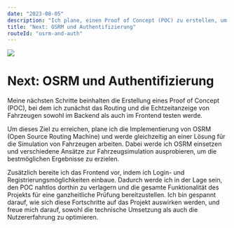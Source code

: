 ```yaml
---
date: "2023-08-05"
description: "Ich plane, einen Proof of Concept (POC) zu erstellen, um das Routing, die Echtzeitanzeige von Fahrzeugen im Backend und Frontend sowie die Fahrzeugsimulation mit OSRM zu testen, während ich gleichzeitig im Frontend Login- und Registrierungsmöglichkeiten integriere, um den POC nahtlos dorthin zu verlagern und die Gesamtfunktionalität des Projekts zu optimieren."
title: "Next: OSRM und Authentifizierung"
routeId: "osrm-and-auth"
---
```


![](/images/blog/04-next-osrm-and-auth.png)

# Next: OSRM und Authentifizierung
Meine nächsten Schritte beinhalten die Erstellung eines Proof of Concept (POC), bei dem ich zunächst das Routing und die Echtzeitanzeige von Fahrzeugen sowohl im Backend als auch im Frontend testen werde.

Um dieses Ziel zu erreichen, plane ich die Implementierung von OSRM (Open Source Routing Machine) und werde gleichzeitig an einer Lösung für die Simulation von Fahrzeugen arbeiten. Dabei werde ich OSRM einsetzen und verschiedene Ansätze zur Fahrzeugsimulation ausprobieren, um die bestmöglichen Ergebnisse zu erzielen.

Zusätzlich bereite ich das Frontend vor, indem ich Login- und Registrierungsmöglichkeiten einbaue. Dadurch werde ich in der Lage sein, den POC nahtlos dorthin zu verlagern und die gesamte Funktionalität des Projekts für eine ganzheitliche Prüfung bereitzustellen. Ich bin gespannt darauf, wie sich diese Fortschritte auf das Projekt auswirken werden, und freue mich darauf, sowohl die technische Umsetzung als auch die Nutzererfahrung zu optimieren.